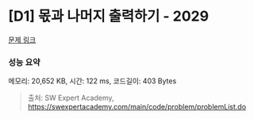 # [D1] 몫과 나머지 출력하기 - 2029 

[문제 링크](https://swexpertacademy.com/main/code/problem/problemDetail.do?contestProbId=AV5QGNvKAtEDFAUq) 

### 성능 요약

메모리: 20,652 KB, 시간: 122 ms, 코드길이: 403 Bytes



> 출처: SW Expert Academy, https://swexpertacademy.com/main/code/problem/problemList.do